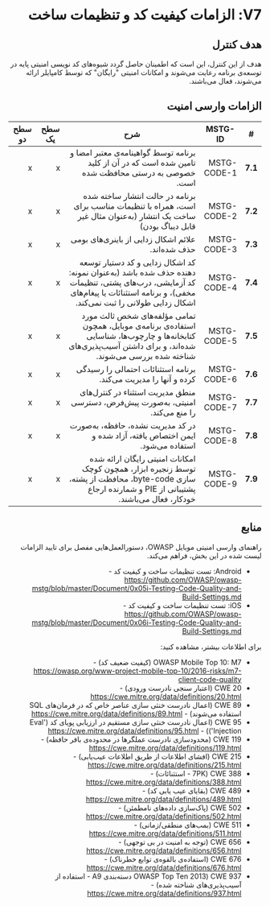 <div dir="rtl" markdown="1">

# V7: الزامات کیفیت کد و تنظیمات ساخت

## هدف کنترل

هدف از این کنترل، این است که اطمینان حاصل گردد شیوه‌های کد نویسی امنیتی پایه در توسعه‌ی برنامه رعایت می‌شوند و امکانات امنیتی "رایگان" که توسط کامپایلر ارائه می‌شوند، فعال می‌باشند.  

## الزامات وارسی امنیت

| # | MSTG-ID | شرح  | سطح یک | سطح دو |
| -- | ---------- | ---------------------- | - | - |
| **7.1** | MSTG-CODE-1 | برنامه توسط گواهینامه‌ی معتبر امضا و تامین شده است که در آن از کلید خصوصی به درستی محافظت شده است. | x | x |
| **7.2** | MSTG-CODE-2 |  برنامه در حالت انتشار ساخته شده است، همراه با تنظیمات مناسب برای ساخت یک انتشار (به‌عنوان مثال غیر قابل دیباگ بودن) | x | x |
| **7.3** | MSTG-CODE-3 | علائم اشکال زدایی از باینری‌های بومی حذف شده‌اند. | x | x |
| **7.4** | MSTG-CODE-4 | کد اشکال زدایی و کد دستیار توسعه دهنده حذف شده باشد (به‌عنوان نمونه: کد آزمایشی، درب‌های پشتی، تنظیمات مخفی)، و برنامه استثنائات یا پیغام‌های اشکال زدایی طولانی را ثبت نمی‌کند. | x | x |
| **7.5** | MSTG-CODE-5 | تمامی مؤلفه‌های شخص ثالث مورد استفاده‌ی برنامه‌ی موبایل، همچون کتابخانه‌ها و چارچوب‌ها، شناسایی شده‌اند، و برای داشتن آسیب‌پذیری‌های شناخته شده بررسی می‌شوند. | x | x |
| **7.6** | MSTG-CODE-6 | برنامه استثنائات احتمالی را رسیدگی کرده و آنها را مدیریت می‌کند.| x | x |
| **7.7** | MSTG-CODE-7 | منطق مدیریت استثناء در کنترل‌های امنیتی، به‌صورت پیش‌فرض، دسترسی را منع می‌کند. | x | x |
| **7.8** | MSTG-CODE-8 | در کد مدیریت نشده، حافظه، به‌صورت ایمن اختصاص یافته، آزاد شده و استفاده می‌شود.  | x | x |
| **7.9** | MSTG-CODE-9 | امکانات امنیتی رایگان ارائه شده توسط زنجیره ابزار، همچون کوچک سازی byte-code، محافظت از پشته، پشتیبانی از PIE و شمارنده ارجاع خودکار، فعال می‌باشند. | x | x |

## منابع

راهنمای وارسی امنیتی موبایل OWASP، دستورالعمل‌هایی مفصل برای تایید الزامات لیست شده در این بخش، فراهم می‌کند.

- Android: تست تنظیمات ساخت و کیفیت کد - <https://github.com/OWASP/owasp-mstg/blob/master/Document/0x05i-Testing-Code-Quality-and-Build-Settings.md>
- iOS: تست تنظیمات ساخت و کیفیت کد - <https://github.com/OWASP/owasp-mstg/blob/master/Document/0x06i-Testing-Code-Quality-and-Build-Settings.md>

برای اطلاعات بیشتر، مشاهده کنید:

- OWASP Mobile Top 10: M7 (کیفیت ضعیف کد) - <https://owasp.org/www-project-mobile-top-10/2016-risks/m7-client-code-quality>
- CWE 20 (اعتبار سنجی نادرست ورودی) - <https://cwe.mitre.org/data/definitions/20.html>
- CWE 89 (اعمال نادرست خنثی سازی عناصر خاص که در فرمان‌های SQL استفاده می‌شوند) - <https://cwe.mitre.org/data/definitions/89.html>
- CWE 95 (اعمال نادرست خنثی سازی مستقیم در ارزیابی پویای کد ('Eval Injection')) - <https://cwe.mitre.org/data/definitions/95.html>
- CWE 119 (محدودسازی نادرست عملگرها در محدوده‌ی بافر حافظه) - <https://cwe.mitre.org/data/definitions/119.html>
- CWE 215 (افشای اطلاعات از طریق اطلاعات عیب‌یابی) - <https://cwe.mitre.org/data/definitions/215.html>
- CWE 388 (7PK - استثنائات) - <https://cwe.mitre.org/data/definitions/388.html>
- CWE 489 (بقایای عیب یابی کد) - <https://cwe.mitre.org/data/definitions/489.html>
- CWE 502 (پاک‌سازی داده‌های نامطمئن) - <https://cwe.mitre.org/data/definitions/502.html>
- CWE 511 (بمب‌های منطقی/زمانی) - <https://cwe.mitre.org/data/definitions/511.html>
- CWE 656 (توجه به امنیت در بی توجهی) - <https://cwe.mitre.org/data/definitions/656.html>
- CWE 676 (استفاده‌ی بالقوه‌ی توابع خطرناک)  - <https://cwe.mitre.org/data/definitions/676.html>
- CWE 937 (OWASP Top Ten 2013 دسته‌بندی A9 - استفاده از آسیب‌پذیری‌های شناخته شده) - <https://cwe.mitre.org/data/definitions/937.html>

</div>
